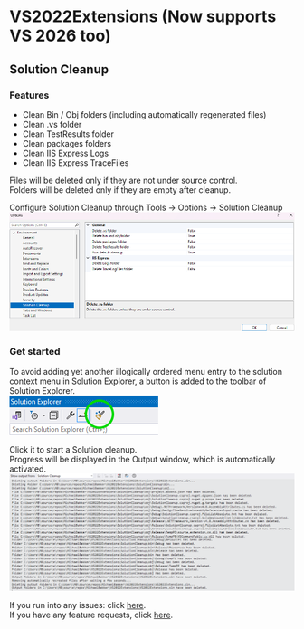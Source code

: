 # VS2022Extensions (Now supports VS 2026 too)

## Solution Cleanup

### Features
- Clean Bin / Obj folders (including automatically regenerated files)
- Clean .vs folder
- Clean TestResults folder
- Clean packages folders
- Clean IIS Express Logs
- Clean IIS Express TraceFiles

Files will be deleted only if they are not under source control.  
Folders will be deleted only if they are empty after cleanup.

Configure Solution Cleanup through Tools -> Options -> Solution Cleanup  
![Options](marketplace/images/options.png)

### Get started

To avoid adding yet another illogically ordered menu entry to the solution context menu in Solution Explorer, a button is added to the toolbar of Solution Explorer.  
![Toolbar](marketplace/images/toolbar.png)

Click it to start a Solution cleanup.  
Progress will be displayed in the Output window, which is automatically activated.  
![Output](marketplace/images/output.png)

If you run into any issues: click [here](https://github.com/TheBlueHeron/VS2022Extensions/issues).  
If you have any feature requests, click [here](https://github.com/TheBlueHeron/VS2022Extensions/discussions/1).